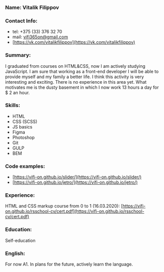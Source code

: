 ### Name:  Vitalik Filippov

### Contact Info: 
- tel: +375 (33) 376 32 70
- mail: [vifi365on@gmail.com](mailto:vifi365on@gmail.com)
- [https://vk.com/vitalikfilippov](https://vk.com/vitalikfilippov)

### Summary: 
I graduated from courses on HTML&CSS, now I am actively studying JavaScript. I am sure that working as a front-end developer I will be able to provide myself and my family a better life. I think this activity is very interesting and exciting. There is no experience in this area yet. What motivates me is the dusty basement in which I now work 13 hours a day for $ 2 an hour.

### Skills: 
 - HTML
 - CSS (SCSS)
 - JS basics
 - Figma
 - Photoshop
 - Git
 - GULP
 - BEM

### Сode examples:
  - [https://vifi-on.github.io/slider/](https://vifi-on.github.io/slider/)
  - [https://vifi-on.github.io/jetro/](https://vifi-on.github.io/jetro/)

### Experience: 
HTML and CSS markup course from 0 to 1 (16.03.2020): [https://vifi-on.github.io/rsschool-cv/cert.pdf](https://vifi-on.github.io/rsschool-cv/cert.pdf)

### Education:
Self-education

### English: 
For now A1. In plans for the future, actively learn the language.
